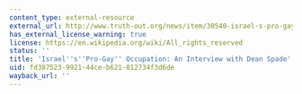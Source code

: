 ```yaml
---
content_type: external-resource
external_url: http://www.truth-out.org/news/item/30540-israel-s-pro-gay-occupation-an-interview-with-dean-spade
has_external_license_warning: true
license: https://en.wikipedia.org/wiki/All_rights_reserved
status: ''
title: 'Israel''s''Pro-Gay'' Occupation: An Interview with Dean Spade'
uid: fd387523-9921-44ce-b621-012734f3d6de
wayback_url: ''
---
```

